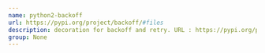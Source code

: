 ```yaml
---
name: python2-backoff
url: https://pypi.org/project/backoff/#files
description: decoration for backoff and retry. URL : https://pypi.org/project/backoff/#files Groups : None
group: None
---
```

